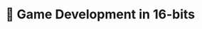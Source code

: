 ---
title: "👾 Game Development in <nobr>16-bits</nobr>"
image: "/assets/images/projects/16_bits.png"
release: 2021-22
link: "/assets/GameDevelopmentIn16Bits.pdf"
description: A research project about developing a video game for the Sega Mega Drive in 2021. This is only available in Catalan.
short-description: Programming for the Sega Mega Drive.
remarkable: true
---
